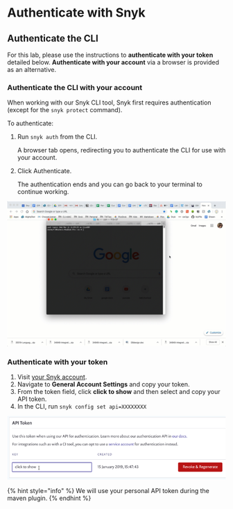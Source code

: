 # Authenticate with Snyk

## Authenticate the CLI

For this lab, please use the instructions to **authenticate with your token** detailed below. **Authenticate with your account** via a browser is provided as an alternative.

### Authenticate the CLI with your account

When working with our Snyk CLI tool, Snyk first requires authentication \(except for the `snyk protect` command\).

To authenticate:

1. Run `snyk auth` from the CLI.

   A browser tab opens, redirecting you to authenticate the CLI for use with your account.

2. Click Authenticate.

   The authentication ends and you can go back to your terminal to continue working.

![](../../../.gitbook/assets/auth_image_1.gif)

###  Authenticate with your token

1. Visit [your Snyk account](https://app.snyk.io/account).
2. Navigate to **General Account Settings** and copy your token.
3. From the token field, click **click to show** and then select and copy your API token.
4. In the CLI, run `snyk config set api=XXXXXXXX`

![](../../../.gitbook/assets/auth_image_2.png)

{% hint style="info" %}
We will use your personal API token during the maven plugin.
{% endhint %}

